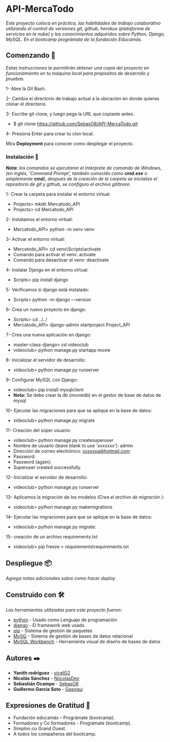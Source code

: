 # API-MercaTodo

_Este proyecto coloca en práctica, las habilidades de trabajo colaborativo utilizando el control de versiones git, github, herokus (plataforma de servicios en la nube) y los conocimientos adquiridos sobre Python, Django, MySQL. En el bootcamp prográmate de la fundación Educamás._

## Comenzando 🚀

_Estas instrucciones te permitirán obtener una copia del proyecto en funcionamiento en tu máquina local para propósitos de desarrollo y pruebas._

1- Abre la Git Bash.

2- Cambia el directorio de trabajo actual a la ubicación en donde quieres clonar el directorio.

3- Escribe git clone, y luego pega la URL que copiaste antes.

- $ git clone https://github.com/SebasO8/API-MercaTodo.git

4- Presiona Enter para crear tu clon local.

Mira **Deployment** para conocer como desplegar el proyecto.

### Instalación 🔧

_**Nota:** los comandos se ejecutaron el intérprete de comando de Windows, (en inglés, 'Command Prompt', también conocido como **cmd.exe** o simplemente **cmd**), después de la creación de la carpeta se inicializo el repositorio de git y github, se configuro el archivo gititnore._

1- Crear la carpeta para instalar el entorno virtual:

- Projects> mkdir Mercatodo_API
- Projects> cd Mercatodo_API

2- Instalamos el entorno virtual:

- Mercatodo_API> python -m venv venv

3- Activar el entorno virtual:

- Mercatodo_API> cd venv\Scripts\activate
- Comando para activar el venv: activate
- Comando para desactivar el venv: deactivate

4- Instalar Django en el entorno virtual:

- Scripts> pip install django

5- Verificamos si django está instalado:

- Scripts> python -m django –-version

6- Crea un nuevo proyecto en django:

- Scripts> cd ../../
- Mercatodo_API> django-admin startproject Project_API

7- Crea una nueva aplicación en django:

- master-class-django> cd videoclub
- videoclub> python manage.py startapp movie

8- Inicializar el servidor de desarrollo:

- videoclub> python manage.py runserver

9- Configurar MySQL con Django:

- videoclub> pip install mysqlclient
- **Nota:** Se debe crear la db (moviedb) en el gestor de base de datos de mysql

10- Ejecutar las migraciones para que se aplique en la base de datos:

- videoclub> python manage.py migrate

11- Creación del súper usuario:

- videoclub> python manage.py createsuperuser
- Nombre de usuario (leave blank to use 'xxxxxxx'): admin
- Dirección de correo electrónico: xxxxxxa@hotmail.com
- Password:
- Password (again):
- Superuser created successfully.

12- Inicializar el servidor de desarrollo:

- videoclub> python manage.py runserver

13- Aplicamos la migración de los modelos _(Crea el archivo de migración )_:

- videoclub> python manage.py makemigrations

14- Ejecutar las migraciones para que se aplique en la base de datos:

- videoclub> python manage.py migrate:

15- creación de un archivo requirements.txt

- videoclub> pip freeze > requirements\requirements.txt

## Despliegue 📦

_Agrega notas adicionales sobre como hacer deploy_

## Construido con 🛠️

_Las herramientas utilizadas para este proyecto fueron:_

- [python](https://www.python.org/) - Usado como
  Lenguaje de programación
- [django](https://www.djangoproject.com/) - El framework web usado
- [pip](https://pypi.org/project/Django/) - Sistema de gestión de paquetes
- [MySQ](https://www.mysql.com/) - Sistema de gestión de bases de datos relacional
- [MySQL Workbench](https://www.mysql.com/products/workbench/) - Herramienta visual de diseño de bases de datos

## Autores ✒️

- **Yanith rodríguez** - [yicell52](https://github.com/yicell52)
- **Nicolás Sánchez** - [NiicolasDev](https://github.com/NiicolasDev)
- **Sebastián Ocampo** - [SebasO8](https://github.com/SebasO8)
- **Guillermo Garcia Soto** - [Gasogui](https://github.com/Gasogui)

## Expresiones de Gratitud 🎁

- Fundación educamás – Prográmate (bootcamp).
- Formadores y Co formadores - Prográmate (bootcamp).
- Simplon.co Grand Ouest.
- A todos los compañeros del bootcamp.
